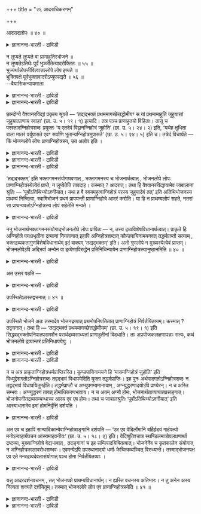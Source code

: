 +++
title = "२६ आदराधिकरणम्"

+++

आदरादलोपः ॥ ४० ॥  
<details><summary>ज्ञानानन्द-भारती - द्राविडी</summary>

आदरादलोब: ॥ ४० ॥
</details>

न लुप्यते लुप्यते वा प्राणाहुतिरभोजने ॥  
न लुप्यतेऽतिथेः पूर्वं भुञ्जीतेत्यादरोक्तितः ॥ ५५ ॥  
भुज्यर्थान्नोपजीवित्वात्तल्लोपे लोप इष्यते ॥  
भुक्तिपक्षे पूर्वभुक्तावादरोऽप्युपपद्यते ॥ ५६ ॥  
--वैयासिकन्यायमाला

<details><summary>ज्ञानानन्द-भारती - द्राविडी</summary>

पोजऩमिल्लाद पोदु पिराणऩुक्कु आहुदि विट्टुप् पोगादा? अल्लदु विट्टुप्पोगुमा? अदिदिक्कु मुऩ्ऩा ले ये साप्पिड वेण्डुमॆऩ्ऱु आदरवु सॊल्लियिरुप्पदाल् विट्टुप् पोगादु।
</details>

<details><summary>ज्ञानानन्द-भारती - द्राविडी</summary>

साप्पिडुवदऱ्काग एऱ्पट्ट अऩ्ऩत्तैक् कॊण्डु इन्द विदियिलिरुन्दु वरुवदाल्, अदऱ्कु (साप्पिडुवदऱ्कु) इल्लामै वरुम् पोदु इदऱ्कुम् इल्लामै ताऩ्। साप्पाडु ऎऩ्बदु इरुक्कुम् पक्षत्तिल् (अदिदिक्कु) मुऩ् साप्पिडुवदिल् आदरवु ऎऩ्बदुम् पॊरुन्दुम्।
</details>

छान्दोग्ये वैश्वानरविद्यां प्रकृत्य श्रूयते — ‘तद्यद्भक्तं प्रथममागच्छेत्तद्धोमीयꣳ स यां प्रथमामाहुतिं जुहुयात्तां जुहुयात्प्राणाय स्वाहा’ (छा. उ. ५। १९। १) इत्यादि। तत्र पञ्च प्राणाहुतयो विहिताः। तासु च परस्तादग्निहोत्रशब्दः प्रयुक्तः ‘य एतदेवं विद्वानग्निहोत्रं जुहोति’ (छा. उ. ५। २४। २) इति, ‘यथेह क्षुधिता बाला मातरं पर्युपासते एवꣳ सर्वाणि भूतान्यग्निहोत्रमुपासते’ (छा. उ. ५। २४। ५) इति च। तत्रेदं विचार्यते — किं भोजनलोपे लोपः प्राणाग्निहोत्रस्य, उत अलोप इति ।

<details><summary>ज्ञानानन्द-भारती - द्राविडी</summary>

(सान्दोक्यत्तिल् वैस्वानर वित्यैयिल् साप्पिडुगिऱ अऩ्ऩत्ताल् पिराणाहुदिगळ् विदिक्कप्पडु किऩ्ऱऩ। एदावदु कारणत्ताल् साप्पाडु इल्लाविट्टाल् पिराणाहुदि उण्डा, इल्लैया ऎऩ्ऱु सन्देहम्। ताऩ् अक्ऩिहोत्रहोमम् सॆय्यामल् पिऱरुडैय अक्ऩिहोत्रम् सॆय्वदु पोल्दाऩ् ताऩ् साप्पिडामल् अदिदिबोजऩम् सॆय्दु वैप्पदु। आगैयाल् अदिदि कळुक्कु मुऩ्ऩाल् साप्पिड वेण्डुम् ऎऩ्ऱु पिराणा हुदियिल् मिग आदरवु काट्टियिरुप्पदाल् पोजऩमिल्ला विट्टालुम् वेऱु तिरव्यत्तैक् कॊण्डु पिराणाक्ऩि होत्रम् सॆय्य वेण्डुम्। पिराणाहुदिक्कु लोबम् किडैयादु ऎऩ्ऱु पूर्वबक्षम्।
</details>

<details><summary>ज्ञानानन्द-भारती - द्राविडी</summary>

साप्पिडुवदऱ्काग एऱ्पट्ट अऩ्ऩत्तैक्कॊण्डे पिराणाहुदि विदित्तिरुप्पदाल् साप्पाडु इल्लाविट्टाल् होम तिरव्यमाऩ अऩ्ऩम् इल्लाददाल् पिराणाहुदि इल्लै। साप्पिडुवदायिरुन्दाल् मुदलिल् साप्पिड वेण्डुम् ऎऩ्बदु ताऩ् अन्द सुरुदियिऩ् करुत्तु आगैयाल् पोजऩम् इल्लाविट्टाल् पिराणाहुदि किडैयादु ऎऩ्ऱु सित्तान्दम्)।
</details>

<details><summary>ज्ञानानन्द-भारती - द्राविडी</summary>

सान्दोक्यत्तिल् वैसुवानर वित्यैयै आरम् पित्तु “अप्पॊऴुदु ऎन्द अऩ्ऩम् मुदलिल् वरुमो, अदु होमत्तिऱ्कु एऱ्पट्टदु। अवऩ् ऎन्द मुदल् आहुदियै होमम् सॆय्गिऱाऩो, अदै पिराणाय स्वाहा ऎऩ्ऱु होमम् सॆय्य वेण्डुम्" (सान्दोक्यम्।V-१९-१) ऎऩ्ऱु सॊल्लप्पडुगिऱदु। अङ्गु ऐन्दु पिराणाहुदिगळ् विदिक्कप्पट्टिरुक्किऩ्ऱऩ। अवैगळिलेये पिऩ्ऩाल् अक्ऩिहोत्रम् ऎऩ्ऱ सप्तम् “ऎवऩ् इदै अऱिन्दवऩाग अक्ऩिहोत्र होमम् सॆय्गिऱाऩो” (सान्दोक्यम्।V-२४-२) ऎऩ्ऱुम्, “इङ्गे ऎप्पडि पसियुळ्ळ पालर्गळ् तायारैच् चुऱ्ऱि उबासिक्किऱार् कळो अप्पडिये ऎल्ला पूदङ्गळुम् अक्ऩिहोत्रत्तै उबासिक्किऩ्ऱऩ" (सान्दोक्यम्।V-२४-५) ऎऩ्ऱुम् पिरयो किक्कप्पट्टिरुक्किऱदु। अव्विषयत्तिल् इदु विसारिक्कप् पडुगिऱदु - पोजऩम् इल्लैयाऩाल् पिराणाक् ऩिहोत्तिरत्तिऱ्कुम् लोबम् (विडुदल्)ताऩा, अल्लदु विडुदल् इल्लैया, ऎऩ्ऱु।
</details>

‘तद्यद्भक्तम्’ इति भक्तागमनसंयोगश्रवणात् , भक्तागमनस्य च भोजनार्थत्वात् , भोजनलोपे लोपः प्राणाग्निहोत्रस्येत्येवं प्राप्ते, न लुप्येतेति तावदाह। कस्मात् ? आदरात्। तथा हि वैश्वानरविद्यायामेव जाबालानां श्रुतिः — ‘पूर्वोऽतिथिभ्योऽश्नीयात्। यथा ह वै स्वयमहुत्वाग्निहोत्रं परस्य जुहुयादेवं तत्’ इति अतिथिभोजनस्य प्राथम्यं निन्दित्वा, स्वामिभोजनं प्रथमं प्रापयन्ती प्राणाग्निहोत्रे आदरं करोति। या हि न प्राथम्यलोपं सहते, नतरां सा प्राथम्यवतोऽग्निहोत्रस्य लोपं सहेतेति मन्यते ।

<details><summary>ज्ञानानन्द-भारती - द्राविडी</summary>

पूर्वबक्षम्: “अप्पॊऴुदु ऎन्द अऩ्ऩम्” ऎऩ्ऱु अऩ्ऩम् वरुवदिऩ् सेर्क्कै सॊल्लप्पडुवदाल्। अऩ्ऩम् वरुवदु पोजऩत्तिऱ्कागवेयाऩदाल् पोजऩत्तिऱ्कु लोबम् एऱ्पडुम्बोदु पिराणाक्ऩि होत्रत्तिऱ्कुम् लोबम् ताऩ् ऎऩ्ऱु एऱ्पडुम्बोदु, विट्टुप्पोगादु ऎऩ्ऱु सॊल्गिऱार् ऎदिऩाल्? "आदरवु इरुप्पदाल्” अप्पडियेयल्लवा, वैसुवानरवित्यै सम्बन्दमागवे जाबालर्गळुडैय सुरुदि “अदिदिगळुक्कु मुऩ्ऩाल् साप्पिड वेण्डुम् ऎप्पडि ताऩ् अक्ऩिहोत्र होमम् सॆय्यामल् वेऱॊरुवरुडैय अक्ऩिहोत् रत्तिल् होमम् सॆय्वाऩो अप्पडिये पोलत्ताऩ् अदु” ऎऩ्ऱु अदिदियिऩुडैय पोजऩत्तिऱ्कु मुदलिल् वरुम् तऩ्मैयै निन्दित्तु यजमाऩऩुडैय पोजऩत्तै मुदलागक् कॊण्डु वन्दु पिराणाक्ऩि होत्रत्तिल् आदरवु काट्टुगिऱदु ऎदु मुदलावदाग यिरुक्कुम् तऩ्मैयिऩ् लोबत्तैये सहिक्क विल्लैयो अदु मुदलावदायिरुक्कुम् तऩ्मैयुडैय अक्ऩिहोत्रत्तिऱ्कु लोबत्तै कॊञ्जमेऩुम् सहिक्कादु ऎऩ्ऱु ऎण्णुगिऱार्।
</details>

ननु भोजनार्थभक्तागमनसंयोगाद्भोजनलोपे लोपः प्रापितः — न, तस्य द्रव्यविशेषविधानार्थत्वात्। प्राकृते हि अग्निहोत्रे पयःप्रभृतीनां द्रव्याणां नियतत्वात् इहापि अग्निहोत्रशब्दात् कौण्डपायिनामयनवत् तद्धर्मप्राप्तौ सत्याम् , भक्तद्रव्यकतागुणविशेषविधानार्थम् इदं वाक्यम् ‘तद्यद्भक्तम्’ इति। अतो गुणलोपे न मुख्यस्येत्येवं प्राप्तम्। भोजनलोपेऽपि अद्भिर्वा अन्येन वा द्रव्येणाविरुद्धेन प्रतिनिधिन्यायेन प्राणाग्निहोत्रस्यानुष्ठानमिति ॥ ४० ॥

<details><summary>ज्ञानानन्द-भारती - द्राविडी</summary>

पोजऩत्तिऱ्काग अऩ्ऩत्तिऩ् वरुगैयिऩ् सेर्क्कैयिरुप्पदाल् पोजऩत्तिऱ्कु लोबमाऩाल् (पिराणाक्ऩिहोत्रत्तिऱ्कुम्) लोबम् काट्टप्पट्टदे, ऎऩ्ऱाल्, अप्पडियल्ल। अदु तिरविय विसेषत्तै विदिप्पदऱ्कागवुळ्ळदाल्-पिरागिरुदमाऩ (नित्यमाऩ) अक्ऩिहोत्रत्तिल् पाल् मुदलाऩ तिरवियङ्गळ् नियदमा यिरुप्पदाल् इङ्गेयुम् अक्ऩिहोत्रम् ऎऩ्ऱ सप्तमिरुप् पदिऩाल् “कौण्डबायिगळुडैय अयऩत्तिल्” (अक्ऩि होत्र सप्तत्ताल् अदऩ् तर्मङ्गळुम् एऱ्पडुवदु) पोल, अन्द धर्मङ्गळ् वरुम् पॊऴुदु अऩ्ऩम् ऒऩ्ऱैये तिरवियमायुडैय तऩ्मैयाऩ कुण विसेषत्तै विदिप्पदऱ्काग “अन्द ऎन्द अऩ्ऩम्” ऎऩ्ऱ वाक्यम्। आगैयाल् कुणत्तिऱ्कु लोबमिरुन्दाल् मुक्कियत्तिऱ्कु लोबमिल्लै, पोजऩत्तिऱ्कु लोबम् एऱ्पट्टालुम्गूड जलत्तिऩालेयो अल्लदु विरुत्त मिल्लाद वेऱु ऎन्द तिरवियत्तिऩालेयो, पिरदिनिदि ऎऩ्ऱ नियायप्पडि पिराणाक्ऩि होत्रत्तिऱ्कु अऩुष् टाऩम् उण्डॆऩ्ऱु एऱ्पडुगिऱदु, ऎऩ्ऱु।
</details>

अत उत्तरं पठति —

<details><summary>ज्ञानानन्द-भारती - द्राविडी</summary>

सित्तान्दम् : अदिऩाल् पदिल् सॊल्लुगिऱार्:-
</details>

उपस्थितेऽतस्तद्वचनात् ॥ ४१ ॥  
<details><summary>ज्ञानानन्द-भारती - द्राविडी</summary>

उबस्तिदेअदस्तत्वसनात् ॥ ४१ ॥
</details>

उपस्थिते भोजने अतः तस्मादेव भोजनद्रव्यात् प्रथमोपनिपतितात् प्राणाग्निहोत्रं निर्वर्तयितव्यम्। कस्मात् ? तद्वचनात्। तथा हि — ‘तद्यद्भक्तं प्रथममागच्छेत्तद्धोमीयम्’ (छा. उ. ५। १९। १) इति सिद्धवद्भक्तोपनिपातपरामर्शेन परार्थद्रव्यसाध्यतां प्राणाहुतीनां विदधाति। ताः अप्रयोजकलक्षणापन्नाः सत्यः, कथं भोजनलोपे द्रव्यान्तरं प्रतिनिधापयेयुः ।

<details><summary>ज्ञानानन्द-भारती - द्राविडी</summary>

पोजऩम् “किडैक्कुम्बोदु” “अदिलिरुन्दु” मुदलिल् किडैत्त अन्द पोजऩ तिरवियत्तिलिरुन्दे पिराणाक्ऩि होत्रम् सॆय्य वेण्डुम्, “अदु सॊल्लि यिरुप्पदाल्"
</details>

<details><summary>ज्ञानानन्द-भारती - द्राविडी</summary>

“ऎन्द अऩ्ऩम् मुदलिल् वरुगिऱदो अदु होमत्तिऱ्कु उरियदु" (सान्दोक्यम्।V-१९-१) ऎऩ्ऱु मुऩ्ऩर् एऱ्पट्टुळ्ळ अऩ्ऩम् वरुवदैच् चॊल्लि पिराणाहुदिगळुक्कु, वेऱॊऩ्ऱै पिरयोजऩमायुळ्ळ (पोजऩत्तिऱ्कु उबयोगप्पडुगिऱ) तिरवियत्तिऩाल् सॆय्यवेण्डियिरुक्कुम् तऩ्मैयै विदिक्किऱदु। वेऱॊऩ्ऱै सेर्त्तुवैक्कुम् स्वबावमिल्लाद अवैगळ् (पिराणाहुदिगळ्) पोजऩत्तिऱ्कु लोबम् एऱ्पडुम्बोदु, वेऱु तिरवियत्तै पिरदिनिदियाग ऎप्पडि एऱ्पडुत्त मुडियुम्?
</details>

न च अत्र प्राकृताग्निहोत्रधर्मप्राप्तिरस्ति। कुण्डपायिनामयने हि ‘मासमग्निहोत्रं जुहोति’ इति विध्युद्देशगतोऽग्निहोत्रशब्दः तद्वद्भावं विधापयेदिति युक्ता तद्धर्मप्राप्तिः। इह पुनः अर्थवादगतोऽग्निहोत्रशब्दः न तद्वद्भावं विधापयितुमर्हति। तद्धर्मप्राप्तौ च अभ्युपगम्यमानायाम् , अग्न्युद्धरणादयोऽपि प्राप्येरन्। न च अस्ति सम्भवः। अग्न्युद्धरणं तावत् होमाधिकरणभावाय। न च अयम् अग्नौ होमः, भोजनार्थताव्याघातप्रसङ्गात्। भोजनोपनीतद्रव्यसम्बन्धाच्च आस्य एव एष होमः। तथा च जाबालश्रुतिः ‘पूर्वोऽतिथिभ्योऽश्नीयात्’ इति आस्याधारामेव इमां होमनिर्वृत्तिं दर्शयति ।

<details><summary>ज्ञानानन्द-भारती - द्राविडी</summary>

मेलुम्, इङ्गे सादारणमायुळ्ळ अक्ऩिहोत् रत्तिऩुडैय तर्मङ्गळुक्कु पिराप्ति (अडैदल्) किडैयादु। कुण्डबायिगळुडैय अयऩत्तिल् "मासम् अक्ऩिहोत्रम् जुहोदि” ऎऩ्ऱु विदियैच् चॊल्लुव तिलेये काणप्पडुम् अक्ऩिहोत्रम् ऎऩ्ऱ सप्तम् अदैप्पोलवे (सादारण अक्ऩिहोत्रत्तैप् पोलवे) इरुक्कुम् तऩ्मैयै विदिक्कुम् ऎऩ्बदाल् अदऩ् तर्मङ्गळुक्कु पिराप्ति न्यायम् इङ्गेयो अर्त्त वादत्तिल् इरुक्किऱ अक्ऩिहोत्रम् ऎऩ्ऱ सप्तम् अदैप्पोलविरुक्कुम् तऩ्मैयै विदिप्पदु न्यायमा कादु। अप्पडि अन्द तर्मङ्गळुक्कुम् पिराप्तियुण्डॆऩ्ऱु ऒप्पुक्कॊण्डाल् अक्ऩियै पिरित्तु ऎडुप्पदु मुदलिय वैगळुम्गूड वन्दुसेरुम्; अदुवो सम्बविक्कादु। अक्ऩियै पिरित्तु ऎडुप्पदु होमत्तिऱ्कु आदारम् (सॆय्य वेण्डिय इडम्) इरुप्पदऱ्काग; इदु अक्ऩि यिल् होममुमिल्लै। पोजऩत्तिऱ्काग ऎऩ्बदु कॆट्टु विडुमाऩदिऩाल् पोजऩत्तिऱ्काग कॊण्डुवरप् पट्ट तिरवियत्तिऩ् सम्बन्दमिरुप्पदिऩाल् इन्द होमम् वायिल्दाऩ्। अप्पडिये जाबाल सुरुदियुम् “अदिदिगळुक्कु मुऩ्ऩाल् साप्पिडवुम्" ऎऩ्ऱु वायै आदारमागवे इन्द होमत्तैच् चॆय्वदु ऎऩ्ऱु काट्टुगिऱदु।
</details>

अत एव च इहापि साम्पादिकान्येवाग्निहोत्राङ्गानि दर्शयति — ‘उर एव वेदिर्लोमानि बर्हिर्हृदयं गार्हपत्यो मनोऽन्वाहार्यपचन आस्यमाहवनीयः’ (छा. उ. ५। १८। २) इति। वेदिश्रुतिश्चात्र स्थण्डिलमात्रोपलक्षणार्था द्रष्टव्या, मुख्याग्निहोत्रे वेद्यभावात् , तदङ्गानां च इह सम्पिपादयिषितत्वात्। भोजनेनैव च कृतकालेन संयोगात् न अग्निहोत्रकालावरोधसम्भवः। एवमन्येऽपि उपस्थानादयो धर्माः केचित्कथञ्चित् विरुध्यन्ते। तस्माद्भोजनपक्ष एव एते मन्त्रद्रव्यदेवतासंयोगात् पञ्च होमा निर्वर्तयितव्याः ।

<details><summary>ज्ञानानन्द-भारती - द्राविडी</summary>

अदिऩालेये इङ्गेयुम् अक्ऩिहोत्तिरत् तिऩुडैय अङ्गङ्गळै पावऩैयाल् सॆय्यप्पड वेण्डियवैगळागवे काट्टुगिऱदु। "मार्बुदाऩ् वेदि, रोमङ्गळ् पर्हिस् (तर्प्पै), ह्रुदयम् कार्हबत् याक्ऩि, मऩस् अऩ्वा हार्यबसऩ अक्ऩि, (तक्षिणाक्ऩि) वाय् आहवनीय अक्ऩि” (सान्दोक्यम्।V-१८-२) ऎऩ्ऱु। इङ्गे 'वेदि' ऎऩ्ऱु सॊल्लियिरुप्पदु वॆऱुम् तरैयै मट्टुम् कुऱिप्पिडुवदाग अऱिय वेण्डुम्, मुक्कियमाऩ अक्ऩिहोत्रत्तिल् वेदि किडैयाददाल् अदऩ् अङ्गङ्गळ् इङ्गे पाविक्क वेण्डियदाग उत्तेसिप्पदाल्, कुऱिप्पिट्ट कालत्ति लुळ्ळ पोजऩत्तिऩुडैयवे सम्बन्दमिरुप्पदाल्, अक्ऩिहोत्र कालत्तैयॆडुत्तुक् कॊळ्वदुम् सम्बविक्कादु। इव्विदम् उबस्ताऩम् मुदलाऩ वेऱु सिल तर्मङ्गळुम् ऎल्ला विदत्तिलुम् विरुत्तप्पडुम्। आगैयाल् पोजऩम् इरुक्कुम् पक्षत्तिल्दाऩ् मन्दिरम्, तिरवियम्, तेवदै इवैगळिऩ् सम्बन्दमिरुप्पदाल् इन्द ऐन्दु होमङ्गळ् सॆय्य वेण्डियवै।
</details>

यत्तु आदरदर्शनवचनम् , तत् भोजनपक्षे प्राथम्यविधानार्थम्। न ह्यस्ति वचनस्य अतिभारः। न तु अनेन अस्य नित्यता शक्यते दर्शयितुम्। तस्मात् भोजनलोपे लोप एव प्राणाग्निहोत्रस्येति ॥ ४१ ॥

<details><summary>ज्ञानानन्द-भारती - द्राविडी</summary>

आदरत्तैक् काट्टुम् वसऩम् ऎदु इरुक्किऱदो, अदुवो पोजऩ पक्षत्तिल् मुदलावदाग ऎऩ्ऱु विदिप्पदऱ्काग वसऩत्तिऱ्कु अदिगप्पळु ऎऩ्बदु किडैयादल्लवा? इदैक्कॊण्डु इदऱ्कु ऎप्पॊऴुदु मुण्डॆऩ्ऱु काट्टमुडियादु।
</details>

<details><summary>ज्ञानानन्द-भारती - द्राविडी</summary>

आगैयाल् पोजऩत्तिऱ्कु लोबमाऩाल् पिराणाक्ऩि होत्तिरत्तिऱ्कुम् लोबम्दाऩ्, ऎऩ्ऱु।
</details>

